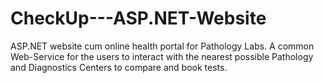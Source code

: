 # CheckUp---ASP.NET-Website
ASP.NET website cum online health portal for Pathology Labs. A common Web-Service for the users to interact with the nearest possible Pathology and Diagnostics Centers to compare and book tests.
